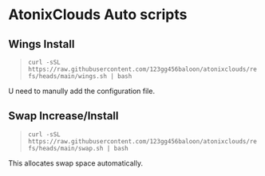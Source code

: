 # AtonixClouds Auto scripts

## Wings Install
> `curl -sSL https://raw.githubusercontent.com/123gg456baloon/atonixclouds/refs/heads/main/wings.sh | bash`


U need to manully add the configuration file.

## Swap Increase/Install
> `curl -sSL https://raw.githubusercontent.com/123gg456baloon/atonixclouds/refs/heads/main/swap.sh | bash`

This allocates swap space automatically.
